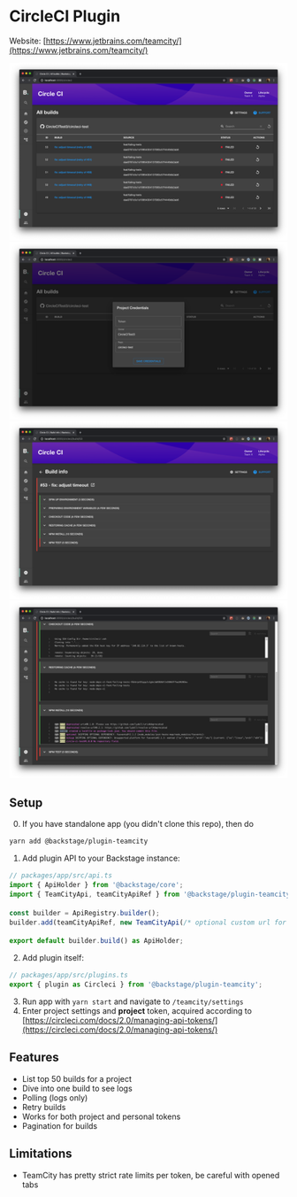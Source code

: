 # CircleCI Plugin

Website: [https://www.jetbrains.com/teamcity/](https://www.jetbrains.com/teamcity/)

<img src="./src/assets/screenshot-1.png" />
<img src="./src/assets/screenshot-2.png" />
<img src="./src/assets/screenshot-3.png" />
<img src="./src/assets/screenshot-4.png" />

## Setup

0. If you have standalone app (you didn't clone this repo), then do

```bash
yarn add @backstage/plugin-teamcity
```

1. Add plugin API to your Backstage instance:

```js
// packages/app/src/api.ts
import { ApiHolder } from '@backstage/core';
import { TeamCityApi, teamCityApiRef } from '@backstage/plugin-teamcity';

const builder = ApiRegistry.builder();
builder.add(teamCityApiRef, new TeamCityApi(/* optional custom url for your own CircleCI instance */));

export default builder.build() as ApiHolder;
```

2. Add plugin itself:

```js
// packages/app/src/plugins.ts
export { plugin as Circleci } from '@backstage/plugin-teamcity';
```

3. Run app with `yarn start` and navigate to `/teamcity/settings`
4. Enter project settings and **project** token, acquired according to [https://circleci.com/docs/2.0/managing-api-tokens/](https://circleci.com/docs/2.0/managing-api-tokens/)

## Features

- List top 50 builds for a project
- Dive into one build to see logs
- Polling (logs only)
- Retry builds
- Works for both project and personal tokens
- Pagination for builds

## Limitations

- TeamCity has pretty strict rate limits per token, be careful with opened tabs
